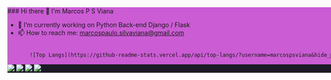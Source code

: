 
<div style="background-color: #CB5CD4; width: 80em" > 
### Hi there 👋 I'm Marcos P S Viana






- 🔭 I’m currently working on Python Back-end Django / Flask
- 📫 How to reach me: marcospaulo.silvaviana@gmail.com
           
<!-- <div align="center" style="background-color: #1A1B27; width: 80em" > 
 <div>
  <a href="https://github.com/marcospsviana">
  <img height="180em" src="https://github-readme-stats.vercel.app/api?username=marcospsviana&show_icons=true&theme=tokyonight&include_all_commits=true&count_private=true"/>
  <img height="180em" src="https://github-readme-stats.vercel.app/api/top-langs/?username=marcospsviana&layout=compact&langs_count=7&theme=tokyonight"/>
</div>
<div style="display: inline_block; background-color: #1A1B27; height:5em; width: 56.5em" ><br>
  <img align="center" alt="MarcosPSViana-Js" height="30" width="40" src="https://raw.githubusercontent.com/devicons/devicon/master/icons/javascript/javascript-plain.svg">
  <img align="center" alt="MarcosPSViana-VueJs" height="30" width="40" src="https://raw.githubusercontent.com/devicons/devicon/master/icons/vuejs/vuejs-original.svg">
  <img align="center" alt="MarcosPSViana-HTML" height="30" width="40" src="https://raw.githubusercontent.com/devicons/devicon/master/icons/html5/html5-original.svg">
  <img align="center" alt="MarcosPSViana-CSS" height="30" width="40" src="https://raw.githubusercontent.com/devicons/devicon/master/icons/css3/css3-original.svg">
  
  <img align="center" alt="MarcosPSViana-Python" height="30" width="40" src="https://raw.githubusercontent.com/devicons/devicon/master/icons/python/python-original.svg"> 
  <img align="center" alt="MarcosPSViana-Flask" height="30" width="50" src="https://raw.githubusercontent.com/devicons/devicon/master/icons/flask/flask-original.svg" style="background-color: #fff;">
  <img align="center" alt="MarcosPSViana-Django" height="60" width="70" src="https://github.com/devicons/devicon/blob/master/icons/django/django-plain-wordmark.svg">
  
  
</div> -->



  
  ##

             
           ![Top Langs](https://github-readme-stats.vercel.app/api/top-langs/?username=marcospsviana&hide_progress=false)
 
 
<div style="background-color: #1A1B27; width: 56.5em" > 
  
  <a href="https://instagram.com/marcospaulo.silvaviana" target="_blank"><img src="https://img.shields.io/badge/-Instagram-%23E4405F?style=for-the-badge&logo=instagram&logoColor=white" target="_blank"></a>
 	<!-- <a href="https://www.twitch.tv/marcospsvianai" target="_blank"><img src="https://img.shields.io/badge/Twitch-9146FF?style=for-the-badge&logo=twitch&logoColor=white" target="_blank"></a> -->
 <a href="https://discord.gg/#" target="_blank"><img src="https://img.shields.io/badge/Discord-7289DA?style=for-the-badge&logo=discord&logoColor=white" target="_blank"></a> 
  <a href = "mailto:marcospsviana@gmail.com"><img src="https://img.shields.io/badge/-Gmail-%23333?style=for-the-badge&logo=gmail&logoColor=white" target="_blank"></a>
  <a href="https://www.linkedin.com/in/marcos-paulo-silva-viana-a42baa209" target="_blank"><img src="https://img.shields.io/badge/-LinkedIn-%230077B5?style=for-the-badge&logo=linkedin&logoColor=white" target="_blank"></a> 
 
  
 
</div>
</div>
</div>
